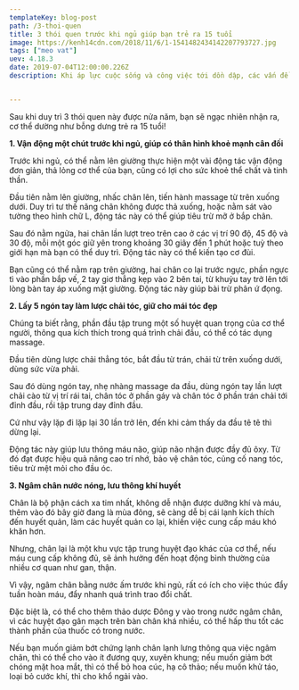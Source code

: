 ```yaml
---
templateKey: blog-post
path: /3-thoi-quen
title: 3 thói quen trước khi ngủ giúp bạn trẻ ra 15 tuổi
image: https://kenh14cdn.com/2018/11/6/1-1541482434142207793727.jpg
tags: ["meo vat"]
uev: 4.18.3
date: 2019-07-04T12:00:00.226Z
description: Khi áp lực cuộc sống và công việc tới dồn dập, các vấn đề phiền toái như nếp nhăn, quầng thâm mắt cũng ồ ạt kéo tới. 


---
```


Sau khi duy trì 3 thói quen này được nửa năm, bạn sẽ ngạc nhiên nhận ra, cơ thể dường như bỗng dưng trẻ ra 15 tuổi!

**1. Vận động một chút trước khi ngủ, giúp có thân hình khoẻ mạnh cân đối**

Trước khi ngủ, có thể nằm lên giường thực hiện một vài động tác vận động đơn giản, thả lỏng cơ thể của bạn, cũng có lợi cho sức khoẻ thể chất và tinh thần.

Đầu tiên nằm lên giường, nhấc chân lên, tiến hành massage từ trên xuống dưới. Duy trì tư thế nâng chân không được thả xuống, hoặc nằm sát vào tường theo hình chữ L, động tác này có thể giúp tiêu trừ mỡ ở bắp chân.

Sau đó nằm ngửa, hai chân lần lượt treo trên cao ở các vị trí 90 độ, 45 độ và 30 độ, mỗi một góc giữ yên trong khoảng 30 giây đến 1 phút hoặc tuỳ theo giới hạn mà bạn có thể duy trì. Động tác này có thể kiến tạo cơ đùi.

Bạn cũng có thể nằm rạp trên giường, hai chân co lại trước ngực, phần ngực tì vào phần bắp vế, 2 tay giơ thẳng kẹp vào 2 bên tai, từ khuỷu tay trở lên tới lòng bàn tay áp xuống mặt giường. Động tác này giúp bài trừ phân ứ đọng.

**2. Lấy 5 ngón tay làm lược chải tóc, giữ cho mái tóc đẹp**

Chúng ta biết rằng, phần đầu tập trung một số huyệt quan trọng của cơ thể người, thông qua kích thích trong quá trình chải đầu, có thể có tác dụng massage.

Đầu tiên dùng lược chải thẳng tóc, bắt đầu từ trán, chải từ trên xuống dưới, dùng sức vừa phải.

Sau đó dùng ngón tay, nhẹ nhàng massage da đầu, dùng ngón tay lần lượt chải cào từ vị trí rái tai, chân tóc ở phần gáy và chân tóc ở phần trán chải tới đỉnh đầu, rồi tập trung day đỉnh đầu.

Cứ như vậy lặp đi lặp lại 30 lần trở lên, đến khi cảm thấy da đầu tê tê thì dừng lại.

Động tác này giúp lưu thông máu não, giúp não nhận được đầy đủ ôxy. Từ đó đạt được hiệu quả nâng cao trí nhớ, bảo vệ chân tóc, củng cố nang tóc, tiêu trừ mệt mỏi cho đầu óc.

**3. Ngâm chân nước nóng, lưu thông khí huyết**

Chân là bộ phận cách xa tim nhất, không dễ nhận được dưỡng khí và máu, thêm vào đó bây giờ đang là mùa đông, sẽ càng dễ bị cái lạnh kích thích đến huyết quản, làm các huyết quản co lại, khiến việc cung cấp máu khó khăn hơn.

Nhưng, chân lại là một khu vực tập trung huyệt đạo khác của cơ thể, nếu máu cung cấp không đủ, sẽ ảnh hưởng đến hoạt động bình thường của nhiều cơ quan như gan, thận.

Vì vậy, ngâm chân bằng nước ấm trước khi ngủ, rất có ích cho việc thúc đẩy tuần hoàn máu, đẩy nhanh quá trình trao đổi chất.

Đặc biệt là, có thể cho thêm thảo dược Đông y vào trong nước ngâm chân, vì các huyệt đạo gân mạch trên bàn chân khá nhiều, có thể hấp thu tốt các thành phần của thuốc có trong nước.

Nếu bạn muốn giảm bớt chứng lạnh chân lạnh lưng thông qua việc ngâm chân, thì có thể cho vào ít đương quy, xuyên khung; nếu muốn giảm bớt chóng mặt hoa mắt, thì có thể bỏ hoa cúc, hạ cô thảo; nếu muốn khử táo, loại bỏ cước khí, thì cho khổ ngải vào.